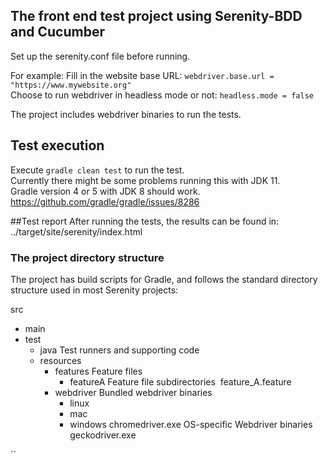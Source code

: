
## The front end test project using Serenity-BDD and Cucumber
Set up the serenity.conf file before running.

For example:
Fill in the website base URL: `webdriver.base.url = "https://www.mywebsite.org"`  
Choose to run webdriver in headless mode or not: `headless.mode = false`

The project includes webdriver binaries to run the tests.

## Test execution
Execute `gradle clean test` to run the test.  
Currently there might be some problems running this with JDK 11.  
Gradle version 4 or 5 with JDK 8 should work.
https://github.com/gradle/gradle/issues/8286  


##Test report
After running the tests, the results can be found in: ../target/site/serenity/index.html

### The project directory structure
The project has build scripts for Gradle, and follows the standard directory structure used in most Serenity projects:

src
  + main
  + test
    + java                          Test runners and supporting code
    + resources
      + features                    Feature files
        + featureA                    Feature file subdirectories 
          feature_A.feature  
      + webdriver                   Bundled webdriver binaries
        + linux
        + mac
        + windows
          chromedriver.exe          OS-specific Webdriver binaries
          geckodriver.exe

``

